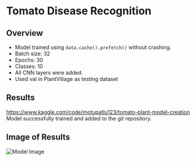 # Tomato Disease Recognition

## Overview
- Model trained using `data.cache().prefetch()` without crashing.
- Batch size: 32
- Epochs: 30
- Classes: 10
- All CNN layers were added.
- Used val in PlantVillage as testing dataset
## Results
https://www.kaggle.com/code/motupatlu123/tomato-plant-model-creation
Model successfully trained and added to the git repository.

## Image of Results
![Model Image](./images/epoch.jpg)
